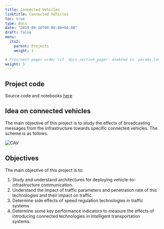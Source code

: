 ```yaml
---
title: Connected Vehicles 
linktitle: Connected Vehicles
toc: true
type: docs
date: "2019-09-18T00:00:00+04:00"
draft: false
menu:
  its2:
    parent: Projects
    weight: 1

# Prev/next pager order (if `docs_section_pager` enabled in `params.toml`)
weight: 3
---
```


## Project code

Source code and notebooks [here](https://github.com/research-licit/ITSProjects)

## Idea on connected vehicles 

The main objective of this project is to study the effects of broadcasting messages from the infrastructure towards specific connected vehicles. The scheme is as follows. 

![CAV](/media/its_img/scoop-test.png)

## Objectives

The main objective of this project is to:

1. Study and understand architectures for deploying vehicle-to-infrastructure communication. 
2. Understand the impact of traffic parameters and penetration rate of this technologies and their impact on traffic. 
3. Determine side effects of speed regulation technologies in traffic systems
4. Determine some key performance indicators to measure the effects of introducing connected technologies in intelligent transportation systems. 